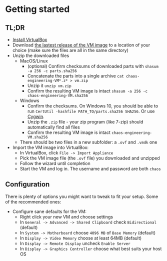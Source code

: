 # Getting started

## TL;DR

- [Install VirtualBox](https://www.virtualbox.org/wiki/Downloads)
- Download [the lastest release of the VM image](https://github.com/seeker89/chaos-engineering-in-action/releases) to a location of your choice (make sure the files are all in the same directory)
- Unzip the downloaded files
  - MacOS/Linux
    - (optional) Confirm checksums of downloaded parts with `shasum -a 256 -c parts.sha256`
    - Concatenate the parts into a single archive `cat chaos-engineering-VM*.z* > vm.zip`
    - Unzip it `unzip vm.zip`
    - Confirm the resulting VM image is intact `shasum -a 256 -c chaos-engineering-VM.sha256`
  - Windows
    - Confirm the checksums. On Windows 10, you should be able to run `CertUtil -hashfile PATH_TO/parts.sha256 SHA256`. Or use [Cygwin](http://www.cygwin.com/).
    - Unzip the `.zip` file - your zip program (like 7-zip) should automatically find all files
    - Confirm the resulting VM image is intact `chaos-engineering-VM.sha256`
  - There should be two files in a new subfolder: a `.ovf` and `.vmdk` one
- Import the VM image into VirtualBox:
  - In VirtualBox, click `File -> Import Appliance`
  - Pick the VM image file (the `.ovf` file) you downloaded and unzipped
  - Follow the wizard until completion
  - Start the VM and log in. The username and password are both `chaos`


## Configuration

There is plenty of options you might want to tweak to fit your setup. Some of the recommended ones:

- Configure sane defaults for the VM:
  - Right click your new VM and choose settings
  - In `General -> Advanced -> Shared Clipboard` check `Bidirectional` (default)
  - In `System -> Motherboard` choose `4096 MB` of `Base Memory` (default)
  - In `Display -> Video Memory` choose at least 64MB (default)
  - In `Display -> Remote Display` uncheck `Enable Server`
  - In `Display -> Graphics Controller` choose what best suits your host OS
